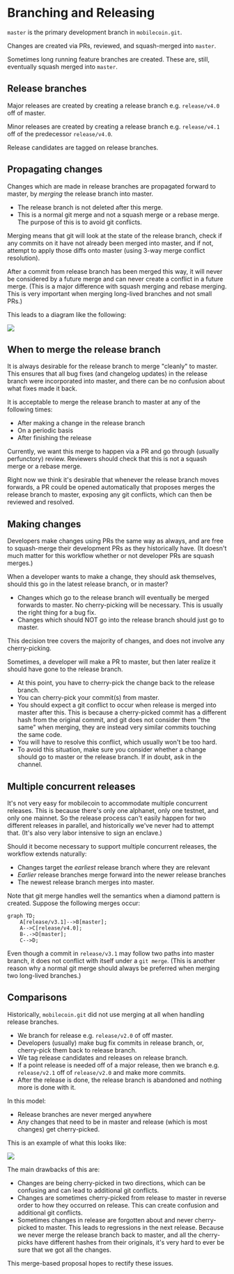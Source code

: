 Branching and Releasing
=======================

`master` is the primary development branch in `mobilecoin.git`.

Changes are created via PRs, reviewed, and squash-merged into `master`.

Sometimes long running feature branches are created. These are, still, eventually
squash merged into `master`.

Release branches
----------------

Major releases are created by creating a release branch e.g. `release/v4.0` off
of master.

Minor releases are created by creating a release branch e.g. `release/v4.1` off of
the predecessor `release/v4.0`.

Release candidates are tagged on release branches.

Propagating changes
-------------------

Changes which are made in release branches are propagated forward to master,
by *merging* the release branch into master.

* The release branch is not deleted after this merge.
* This is a normal git merge and not a squash merge or a rebase merge.
  The purpose of this is to avoid git conflicts.

Merging means that git will look at the state of the release branch, check if
any commits on it have not already been merged into master, and if not, attempt
to apply those diffs onto master (using 3-way merge conflict resolution).

After a commit from release branch has been merged this way, it will never be
considered by a future merge and can never create a conflict in a future merge.
(This is a major difference with squash merging and rebase merging. This is very
important when merging long-lived branches and not small PRs.)

This leads to a diagram like the following:

[![](https://mermaid.ink/img/pako:eNqtU8FuwjAM_ZXIZ7aBaJbR86addto1F5OYNippq5CiIcS_L5QxlS2FViKnOO8lfn6O96AqTZACCysz_t1hncuStUtV1hofj5YOS5UzR2vCDT1tk0saMzqVgAlfSIghy2fx8g_xmAVomzxOO1BOqqgazyyaMi7FksuoV8mg6JzkejlqNu0pRwsxv6F5oMqbSn5Nmt0n4Yge81jpxPk8bspKiGRUI7uXvxYdq_-Uwvvd6kLO7R5qo4rIg4M-wxUzBym46Bcf-alPEUwgZA4sHUZ0f8Qk-JwsSUjDVqMrjq8eAg8bX33uSgWpdw1NoKk1eno1mDm0kK5wvQmnpI2v3Mdp5tvRPzPfWuSHePgGwSE-5w?type=png)](https://mermaid.live/edit#pako:eNqtU8FuwjAM_ZXIZ7aBaJbR86addto1F5OYNippq5CiIcS_L5QxlS2FViKnOO8lfn6O96AqTZACCysz_t1hncuStUtV1hofj5YOS5UzR2vCDT1tk0saMzqVgAlfSIghy2fx8g_xmAVomzxOO1BOqqgazyyaMi7FksuoV8mg6JzkejlqNu0pRwsxv6F5oMqbSn5Nmt0n4Yge81jpxPk8bspKiGRUI7uXvxYdq_-Uwvvd6kLO7R5qo4rIg4M-wxUzBym46Bcf-alPEUwgZA4sHUZ0f8Qk-JwsSUjDVqMrjq8eAg8bX33uSgWpdw1NoKk1eno1mDm0kK5wvQmnpI2v3Mdp5tvRPzPfWuSHePgGwSE-5w)

When to merge the release branch
--------------------------------

It is always desirable for the release branch to merge "cleanly" to master.
This ensures that all bug fixes (and changelog updates) in the release branch
were incorporated into master, and there can be no confusion about what fixes
made it back.

It is acceptable to merge the release branch to master at any of the following times:

* After making a change in the release branch
* On a periodic basis
* After finishing the release

Currently, we want this merge to happen via a PR and go through (usually perfunctory)
review. Reviewers should check that this is not a squash merge or a rebase merge.

Right now we think it's desirable that whenever the release branch moves forwards,
a PR could be opened automatically that proposes merges the release branch to master,
exposing any git conflicts, which can then be reviewed and resolved.

Making changes
--------------

Developers make changes using PRs the same way as always, and are free to
squash-merge their development PRs as they historically have. (It doesn't much
matter for this workflow whether or not developer PRs are squash merges.)

When a developer wants to make a change, they should ask themselves, should this
go in the latest release branch, or in master?

* Changes which go to the release branch will eventually be merged forwards to
  master. No cherry-picking will be necessary. This is usually the right thing
  for a bug fix.
* Changes which should NOT go into the release branch should just go to master.

This decision tree covers the majority of changes, and does not involve any
cherry-picking.

Sometimes, a developer will make a PR to master, but then later realize it
should have gone to the release branch.

* At this point, you have to cherry-pick the change back to the release branch.
* You can cherry-pick your commit(s) from master.
* You should expect a git conflict to occur when release is merged into master
  after this. This is because a cherry-picked commit has a different hash from
  the original commit, and git does not consider them "the same" when merging,
  they are instead very similar commits touching the same code.
* You will have to resolve this conflict, which usually won't be too hard.
* To avoid this situation, make sure you consider whether a change should go
  to master or the release branch. If in doubt, ask in the channel.

Multiple concurrent releases
----------------------------

It's not very easy for mobilecoin to accommodate multiple concurrent releases.
This is because there's only one alphanet, only one testnet, and only one mainnet.
So the release process can't easily happen for two different releases in parallel,
and historically we've never had to attempt that. (It's also very labor intensive
to sign an enclave.)

Should it become necessary to support multiple concurrent releases,
the workflow extends naturally:

* Changes target the *earliest* release branch where they are relevant
* *Earlier* release branches merge forward into the newer release branches
* The newest release branch merges into master.

Note that git merge handles well the semantics when a diamond pattern is created.
Suppose the following merges occur:

```mermaid
graph TD;
    A[release/v3.1]-->B[master];
    A-->C[release/v4.0];
    B-.->D[master];
    C-->D;
```

Even though a commit in `release/v3.1` may follow two paths into master branch,
it does not conflict with itself under a `git merge`. (This is another reason
why a normal git merge should always be preferred when merging two long-lived branches.)

Comparisons
-----------

Historically, `mobilecoin.git` did not use merging at all when handling release branches.

* We branch for release e.g. `release/v2.0` of off master.
* Developers (usually) make bug fix commits in release branch, or,
  cherry-pick them back to release branch.
* We tag release candidates and releases on release branch.
* If a point release is needed off of a major release, then we branch e.g.
  `release/v2.1` off of `release/v2.0` and make more commits.
* After the release is done, the release branch is abandoned and nothing more is done with it.

In this model:

* Release branches are never merged anywhere
* Any changes that need to be in master and release (which is most changes)
  get cherry-picked.

This is an example of what this looks like:

[![](https://mermaid.ink/img/pako:eNqdVMtugzAQ_BW05_QRCHXh3KqnnnrlsrEXsIIBOSZqFOXf65C0CtSmoT5hZmY9s34cgDeCIIXAjkKaN41tmdVBP3ijlDTu2VpjzctAU0W4pYddOKQFUqQZ4CpOMnAh6yf2_AsxWFhoF94vr6CS-KbpTKBQ1h5jJWm9v2sl3_iX9ZJdTrzSs5Xp0Hz56AktGIv-Sja2N9LMNPTT0XDuuq4U_zkXkasRFMeRu0U5Y6t5m38l_kySgXaYyFPa4XSsHNa95YRMtnaUfsLIYBOjudfiMoMFKNKWJ-w1P5zQDExJijJI7aegHLvKnEofLRU703zsaw6p0R0toGsFGnqRWGhUkOZYbe1fEtI0-v38dPQvyDfztUcuxOMXurlSCQ?type=png)](https://mermaid.live/edit#pako:eNqdVMtugzAQ_BW05_QRCHXh3KqnnnrlsrEXsIIBOSZqFOXf65C0CtSmoT5hZmY9s34cgDeCIIXAjkKaN41tmdVBP3ijlDTu2VpjzctAU0W4pYddOKQFUqQZ4CpOMnAh6yf2_AsxWFhoF94vr6CS-KbpTKBQ1h5jJWm9v2sl3_iX9ZJdTrzSs5Xp0Hz56AktGIv-Sja2N9LMNPTT0XDuuq4U_zkXkasRFMeRu0U5Y6t5m38l_kySgXaYyFPa4XSsHNa95YRMtnaUfsLIYBOjudfiMoMFKNKWJ-w1P5zQDExJijJI7aegHLvKnEofLRU703zsaw6p0R0toGsFGnqRWGhUkOZYbe1fEtI0-v38dPQvyDfztUcuxOMXurlSCQ)

The main drawbacks of this are:

* Changes are being cherry-picked in two directions, which can be confusing and
  can lead to additional git conflicts.
* Changes are sometimes cherry-picked from release to master in reverse order
  to how they occurred on release. This can create confusion and additional git conflicts.
* Sometimes changes in release are forgotten about and never cherry-picked to master.
  This leads to regressions in the next release. Because we never merge the release
  branch back to master, and all the cherry-picks have different hashes from their
  originals, it's very hard to ever be sure that we got all the changes.

This merge-based proposal hopes to rectify these issues.
